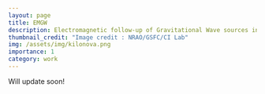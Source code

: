 ```yaml
---
layout: page
title: EMGW
description: Electromagnetic follow-up of Gravitational Wave sources in radio wavelengths
thumbnail_credit: "Image credit : NRAO/GSFC/CI Lab"
img: /assets/img/kilonova.png
importance: 1
category: work
---
```


Will update soon!
